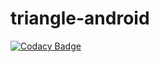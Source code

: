 # triangle-android

[![Codacy Badge](https://api.codacy.com/project/badge/Grade/a91166e9201b4c2ba1af050fb9a8d540)](https://www.codacy.com/app/TeamTryAngle/triangle-android?utm_source=github.com&utm_medium=referral&utm_content=TheTryangle/triangle-android&utm_campaign=badger)